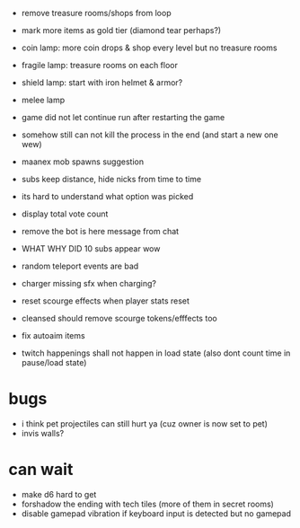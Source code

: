 * remove treasure rooms/shops from loop
* mark more items as gold tier (diamond tear perhaps?)
* coin lamp: more coin drops & shop every level but no treasure rooms
* fragile lamp: treasure rooms on each floor
* shield lamp: start with iron helmet & armor?
* melee lamp
* game did not let continue run after restarting the game
* somehow still can not kill the process in the end (and start a new one wew)

* maanex mob spawns suggestion
* subs keep distance, hide nicks from time to time
* its hard to understand what option was picked
* display total vote count
* remove the bot is here message from chat
* WHAT WHY DID 10 subs appear wow
* random teleport events are bad
* charger missing sfx when charging?
* reset scourge effects when player stats reset
* cleansed should remove scourge tokens/efffects too
* fix autoaim items
* twitch happenings shall not happen in load state (also dont count time in pause/load state)

# bugs
* i think pet projectiles can still hurt ya (cuz owner is now set to pet)
* invis walls?

# can wait
 * make d6 hard to get
 * forshadow the ending with tech tiles (more of them in secret rooms)
 * disable gamepad vibration if keyboard input is detected but no gamepad
